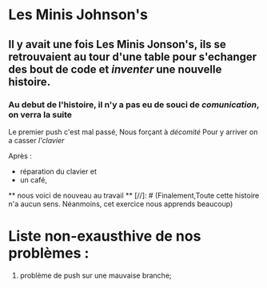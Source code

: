 # Les Minis Johnson's
## Il y avait une fois Les Minis Jonson's, **ils se retrouvaient** au tour d'une table pour s'echanger des bout de code et *inventer* une nouvelle histoire.
### Au debut de l'histoire, il n'y a pas eu de souci de ***comunication***, on verra la suite
Le premier push c'est mal passé,
Nous forçant à _décomité_
Pour y arriver on a casser *l'clavier*

Après :
* réparation du clavier et
* un café,

** nous voici de nouveau au travail **
[//]: # (Finalement,Toute cette histoire n'a aucun sens. Néanmoins, cet exercice nous apprends beaucoup)
# Liste non-exausthive de nos problèmes :
1. problème de push sur une mauvaise branche;
